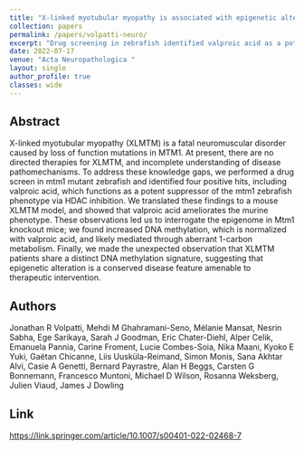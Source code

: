 ```yaml
---
title: "X-linked myotubular myopathy is associated with epigenetic alterations and is ameliorated by HDAC inhibition"
collection: papers
permalink: /papers/volpatti-neuro/
excerpt: "Drug screening in zebrafish identified valproic acid as a potent suppressor of X-linked myotubular myopathy (XLMTM) via HDAC inhibition. Validation in mice and patient samples revealed conserved epigenetic alterations, highlighting epigenetic modulation as a therapeutic strategy."
date: 2022-07-17
venue: "Acta Neuropathologica "
layout: single
author_profile: true
classes: wide
---
```


## Abstract

X-linked myotubular myopathy (XLMTM) is a fatal neuromuscular disorder caused by loss of function mutations in MTM1. At present, there are no directed therapies for XLMTM, and incomplete understanding of disease pathomechanisms. To address these knowledge gaps, we performed a drug screen in mtm1 mutant zebrafish and identified four positive hits, including valproic acid, which functions as a potent suppressor of the mtm1 zebrafish phenotype via HDAC inhibition. We translated these findings to a mouse XLMTM model, and showed that valproic acid ameliorates the murine phenotype. These observations led us to interrogate the epigenome in Mtm1 knockout mice; we found increased DNA methylation, which is normalized with valproic acid, and likely mediated through aberrant 1-carbon metabolism. Finally, we made the unexpected observation that XLMTM patients share a distinct DNA methylation signature, suggesting that epigenetic alteration is a conserved disease feature amenable to therapeutic intervention.

## Authors

Jonathan R Volpatti, Mehdi M Ghahramani-Seno, Mélanie Mansat, Nesrin Sabha, Ege Sarikaya, Sarah J Goodman, Eric Chater-Diehl, Alper Celik, Emanuela Pannia, Carine Froment, Lucie Combes-Soia, Nika Maani, Kyoko E Yuki, Gaëtan Chicanne, Liis Uusküla-Reimand, Simon Monis, Sana Akhtar Alvi, Casie A Genetti, Bernard Payrastre, Alan H Beggs, Carsten G Bonnemann, Francesco Muntoni, Michael D Wilson, Rosanna Weksberg, Julien Viaud, James J Dowling

## Link

https://link.springer.com/article/10.1007/s00401-022-02468-7